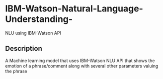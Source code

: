 # IBM-Watson-Natural-Language-Understanding-
 NLU using IBM-Watson API

## Description
 A Machine learning model that uses IBM-Watson NLU API that shows the emotion of a phrase/comment along with several other parameters valuing the phrase 
